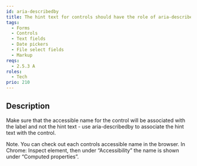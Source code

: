 ```yaml
---
id: aria-describedby
title: The hint text for controls should have the role of aria-describedby
tags:
  - Forms
  - Controls
  - Text fields
  - Date pickers
  - File select fields
  - Markup
reqs:
  - 2.5.3 A
roles:
  - Tech
prio: 210
---
```


## Description

Make sure that the accessible name for the control will be associated with the label and not the hint text - use aria-describedby to associate the hint text with the control.

Note. You can check out each controls accessible name in the browser. In Chrome: Inspect element, then under “Accessibility” the name is shown under “Computed properties”.
